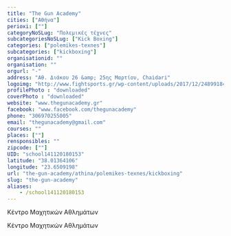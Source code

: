 ```yaml
---
title: "The Gun Academy"
cities: ["Αθήνα"]
perioxi: [""]
categoryNoSLug: "Πολεμικές τέχνες"
subcategoriesNoSLug: ["Kick Boxing"]
categories: ["polemikes-texnes"]
subcategories: ["kickboxing"]
organisationid: ""
organisation: ""
orgurl: "-"
address: "Αθ. Διάκου 26 &amp; 25ης Μαρτίου, Chaidari"
logoimg: "http://www.fightsports.gr/wp-content/uploads/2017/12/24899184_1913497898911026_946782908_n.jpg"
profilePhoto : "downloaded"
coverPhoto : "downloaded"
website: "www.thegunacademy.gr"
facebook: "www.facebook.com/thegunacademy"
phone: "306970255005"
email: "thegunacademy@gmail.com"
courses: ""
places: [""]
rensponsibles: ""
zipcode: [""]
UID: "school141120180153"
latitude: "38.01364106"
longitude: "23.6509198"
url: "the-gun-academy/athina/polemikes-texnes/kickboxing"
slug: "the-gun-academy"
aliases:
    - /school141120180153
---
```



Κέντρο Μαχητικών Αθλημάτων

Κέντρο Μαχητικών Αθλημάτων